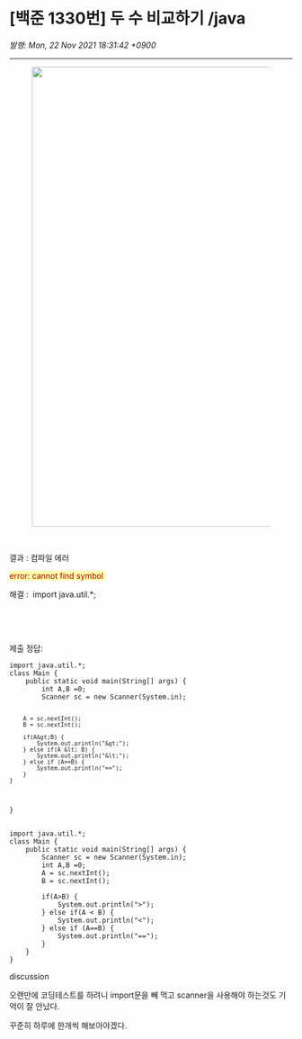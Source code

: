 # [백준 1330번] 두 수 비교하기 /java

*발행: Mon, 22 Nov 2021 18:31:42 +0900*

---

<p><figure class="imageblock alignCenter"><span><img height="817" src="https://blog.kakaocdn.net/dn/brBTgx/btrlM1x3f4p/QTYEkDkCvhPgVRk3mJr2H0/img.png" width="1140" /></span></figure>
</p>
<p>&nbsp;</p>
<p>결과 : 컴파일 에러&nbsp;</p>
<p><span style="background-color: #ffffaa; color: #aa0000;">error: cannot find symbol&nbsp;</span></p>
<p>해결 :&nbsp; import java.util.*;&nbsp;</p>
<p>&nbsp;</p>
<p>&nbsp;</p>
<p>제출 정답:</p>
<pre class="java" id="code_1637573376064"><code>import java.util.*;
class Main {
    public static void main(String[] args) {
        int A,B =0;
        Scanner sc = new Scanner(System.in);
        
        A = sc.nextInt();
        B = sc.nextInt();
        
        if(A&gt;B) {
            System.out.println("&gt;");
        } else if(A &lt; B) {
            System.out.println("&lt;");
        } else if (A==B) {
            System.out.println("==");
        }     
    }
}</code></pre>
<pre class="java" id="code_1637573401415"><code>import java.util.*;
class Main {
    public static void main(String[] args) {
        Scanner sc = new Scanner(System.in);
        int A,B =0;
        A = sc.nextInt();
        B = sc.nextInt();
        
        if(A&gt;B) {
            System.out.println("&gt;");
        } else if(A &lt; B) {
            System.out.println("&lt;");
        } else if (A==B) {
            System.out.println("==");
        }     
    }
}</code></pre>
<p>discussion</p>
<p>오랜만에 코딩테스트를 하려니 import문을 빼 먹고 scanner을 사용해야 하는것도 기억이 잘 안났다.&nbsp;</p>
<p>꾸준히 하루에 한개씩 해보아야겠다.</p>
<p>&nbsp;</p>
<p>&nbsp;</p>